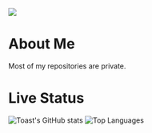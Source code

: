 <image src="https://i.imgur.com/xLdwmMU.png"></image>
<h1>About Me</h1>

<p>Most of my repositories are private.</p>

<h1>Live Status</h1>   

![Toast's GitHub stats](https://github-readme-stats.vercel.app/api?username=havi11&theme=merko&hide=contribs,prs&hide_border=true)
![Top Languages](https://github-readme-stats.vercel.app/api/top-langs/?username=havi11&theme=merko&custom_title=My%20most%20used%20languages&hide_border=true)
<!--
**havi11/havi11** is a ✨ _special_ ✨ repository because its `README.md` (this file) appears on your GitHub profile.

Here are some ideas to get you started:

- 🔭 I’m currently working on ...
- 🌱 I’m currently learning ...
- 👯 I’m looking to collaborate on ...
- 🤔 I’m looking for help with ...
- 💬 Ask me about ...
- 📫 How to reach me: ...
- 😄 Pronouns: ...
- ⚡ Fun fact: ...
-->
